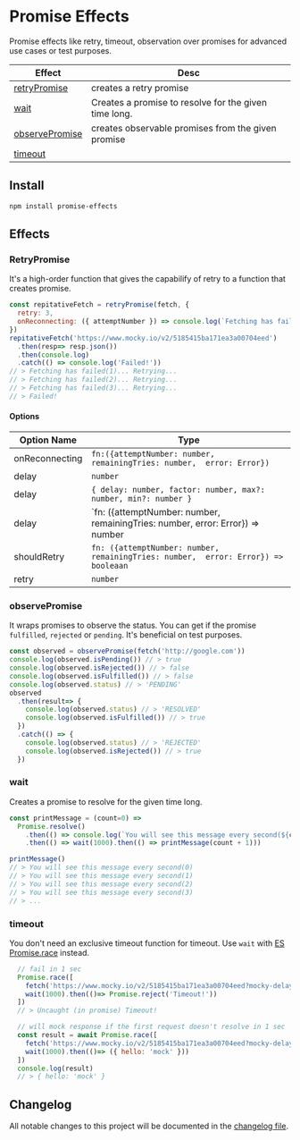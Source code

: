 Promise Effects
=================================

Promise effects like retry, timeout, observation over promises for advanced use cases or test purposes.

| Effect                            | Desc                                                                              |
|-----------------------------------|-----------------------------------------------------------------------------------|
| [retryPromise](#retryPromise)     | creates a retry promise                                                           |
| [wait](#wait)                     | Creates a promise to resolve for the given time long. |
| [observePromise](#observePromise) | creates observable promises from the given promise                                                           |
| [timeout](#timeout)               |                                                                                   |


## Install
```sh
npm install promise-effects
```

## Effects

### **RetryPromise**

It's a high-order function that gives the capabilify of retry to a function that creates promise.

```js
const repitativeFetch = retryPromise(fetch, {
  retry: 3,
  onReconnecting: ({ attemptNumber }) => console.log(`Fetching has failed(${attemptNumber})... Retrying...`),
})
repitativeFetch('https://www.mocky.io/v2/5185415ba171ea3a00704eed')
  .then(resp=> resp.json())
  .then(console.log)
  .catch(() => console.log('Failed!'))
// > Fetching has failed(1)... Retrying...
// > Fetching has failed(2)... Retrying...
// > Fetching has failed(3)... Retrying...
// > Failed!
```

#### Options

| Option Name    | Type                                                                                        |
|----------------|---------------------------------------------------------------------------------------------|
| onReconnecting | `fn:({attemptNumber: number,  remainingTries: number,  error: Error})`                      |
| delay          | `number`                                                                                    |
| delay          | `{ delay: number, factor: number, max?: number, min?: number }`                             |
| delay          | `fn: ({attemptNumber: number,  remainingTries: number,  error: Error}) => number | Promise` |
| shouldRetry    | `fn: ({attemptNumber: number,  remainingTries: number,  error: Error}) => booleaan`         |
| retry          | `number`                                                                                    |



### **observePromise**

It wraps promises to observe the status. You can get if the promise `fulfilled`, `rejected` or `pending`. It's beneficial on test purposes. 

```js
const observed = observePromise(fetch('http://google.com'))
console.log(observed.isPending()) // > true
console.log(observed.isRejected()) // > false
console.log(observed.isFulfilled()) // > false
console.log(observed.status) // > 'PENDING'
observed
  .then(result=> {
    console.log(observed.status) // > 'RESOLVED'
    console.log(observed.isFulfilled()) // > true
  })
  .catch(() => {
    console.log(observed.status) // > 'REJECTED'
    console.log(observed.isRejected()) // > true
  })
```

### **wait**

Creates a promise to resolve for the given time long.

```js
const printMessage = (count=0) =>
  Promise.resolve()
    .then(() => console.log(`You will see this message every second(${count})`))
    .then(() => wait(1000).then(() => printMessage(count + 1)))

printMessage()
// > You will see this message every second(0)
// > You will see this message every second(1)
// > You will see this message every second(2)
// > You will see this message every second(3)
// > ...
```


### **timeout**

You don't need an exclusive timeout function for timeout. Use `wait` with [ES Promise.race](https://developer.mozilla.org/en-US/docs/Web/JavaScript/Reference/Global_Objects/Promise/race) instead.


```js
  // fail in 1 sec
  Promise.race([
    fetch('https://www.mocky.io/v2/5185415ba171ea3a00704eed?mocky-delay=1200ms').then(res=> resp.json()),
    wait(1000).then(()=> Promise.reject('Timeout!'))
  ])
  // > Uncaught (in promise) Timeout!
```

```js
  // will mock response if the first request doesn't resolve in 1 sec
  const result = await Promise.race([
    fetch('https://www.mocky.io/v2/5185415ba171ea3a00704eed?mocky-delay=1200ms').then(res=> resp.json()),
    wait(1000).then(()=> ({ hello: 'mock' }))
  ])
  console.log(result)
  // > { hello: 'mock' }
```

## Changelog

All notable changes to this project will be documented in the [changelog file](https://github.com/mkg0/promise-effects/blob/master/CHANGELOG.md).
